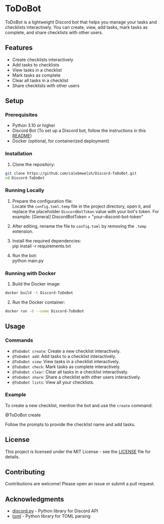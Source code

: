 # ToDoBot

ToDoBot is a lightweight Discord bot that helps you manage your tasks and checklists interactively. You can create, view, add tasks, mark tasks as complete, and share checklists with other users.

## Features

- Create checklists interactively
- Add tasks to checklists
- View tasks in a checklist
- Mark tasks as complete
- Clear all tasks in a checklist
- Share checklists with other users

## Setup

### Prerequisites

- Python 3.10 or higher
- Discord Bot (To set up a Discord bot, follow the instructions in this [README](https://github.com/PointCloudLibrary/discord-bot/blob/master/README.md))
- Docker (optional, for containerized deployment)

### Installation

1. Clone the repository:

```bash
git clone https://github.com/calebmwelsh/Discord-ToDoBot.git
cd Discord-ToDoBot
```

### Running Locally

1. Prepare the configuration file:  
   Locate the `config.toml.temp` file in the project directory, open it, and replace the placeholder `DiscordBotToken` value with your bot's token. For example: 
   [General] DiscordBotToken = "your-discord-bot-token" 

2. After editing, rename the file to `config.toml` by removing the `.temp` extension.

3. Install the required dependencies:  
pip install -r requirements.txt

4. Run the bot:  
python main.py


### Running with Docker

1. Build the Docker image:  

```bash
docker build -t Discord-ToDoBot 
```

2. Run the Docker container:  

```bash
docker run -d --name Discord-ToDoBot
```

## Usage

### Commands

- `@ToDoBot create`: Create a new checklist interactively.
- `@ToDoBot add`: Add tasks to a checklist interactively.
- `@ToDoBot view`: View tasks in a checklist interactively.
- `@ToDoBot check`: Mark tasks as complete interactively.
- `@ToDoBot clear`: Clear all tasks in a checklist interactively.
- `@ToDoBot share`: Share a checklist with other users interactively.
- `@ToDoBot lists`: View all your checklists.

### Example

To create a new checklist, mention the bot and use the `create` command:

@ToDoBot create

Follow the prompts to provide the checklist name and add tasks.

## License

This project is licensed under the MIT License - see the [LICENSE](./LICENSE) file for details.

## Contributing

Contributions are welcome! Please open an issue or submit a pull request.

## Acknowledgments

- [discord.py](https://discordpy.readthedocs.io/) - Python library for Discord API
- [toml](https://pypi.org/project/toml/) - Python library for TOML parsing
